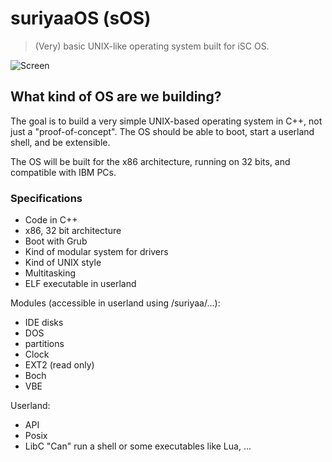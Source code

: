 # suriyaaOS (sOS)

> (Very) basic UNIX-like operating system built for iSC OS.


![Screen](https://raw.githubusercontent.com/SamyPesse/How-to-Make-a-Computer-Operating-System/master/preview.png)


## What kind of OS are we building?

The	goal is	to build a very	simple UNIX-based	operating	system in	C++, not just	a	"proof-of-concept".	The	OS should	be able	to boot,	start	a	userland shell,	and	be extensible.

The	OS will	be built for the x86 architecture, running on	32 bits, and compatible	with IBM PCs.


### Specifications

* Code in	C++
* x86, 32	bit	architecture
* Boot with Grub
* Kind of modular	system for drivers
* Kind of UNIX style
* Multitasking
* ELF	executable in userland

Modules (accessible in userland using /suriyaa/...):
* IDE disks
* DOS
* partitions
* Clock
* EXT2 (read only)
* Boch
* VBE

Userland:
* API
* Posix
* LibC "Can" run a shell or some executables like Lua, ...
